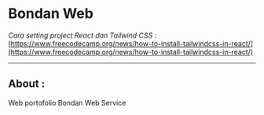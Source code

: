 # Bondan Web

*Cara setting project React dan Tailwind CSS* : [https://www.freecodecamp.org/news/how-to-install-tailwindcss-in-react/](https://www.freecodecamp.org/news/how-to-install-tailwindcss-in-react/)

---

## About :
Web portofolio Bondan Web Service
